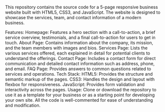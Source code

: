 

This repository contains the source code for a 5-page responsive business website built with HTML5, CSS3, and JavaScript. The website is designed to showcase the services, team, and contact information of a modern business.

Features:
Homepage: Features a hero section with a call-to-action, a brief service overview, testimonials, and a final call-to-action for users to get in touch.
About Page: Contains information about the company, its mission, and the team members with images and bios.
Services Page: Lists the various services offered, each explained in detail for potential clients to understand the offerings.
Contact Page: Includes a contact form for direct communication and detailed contact information such as address, phone, and email.
FAQ Page: Provides answers to common questions related to services and operations.
Tech Stack:
HTML5: Provides the structure and semantic markup of the pages.
CSS3: Handles the design and layout with flexbox for responsiveness.
JavaScript: Provides form validation and interactivity across the pages.
Usage:
Clone or download the repository to use it as a template for your business or as a starting point for developing your own site. All the code is well-commented for ease of understanding and modification.
